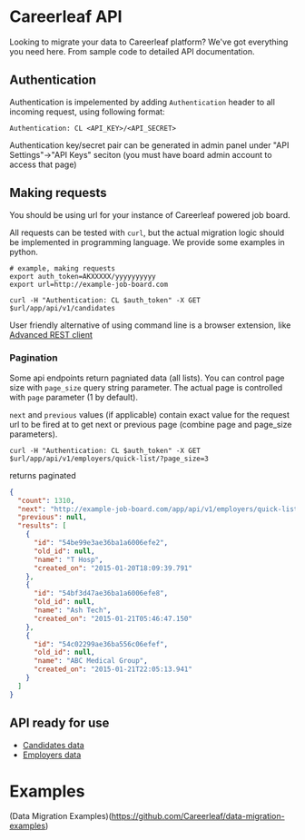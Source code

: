 Careerleaf API
=============================

Looking to migrate your data to Careerleaf platform? We've got everything you need here. From sample code to detailed API documentation.


Authentication 
--------------
Authentication is impelemented by adding `Authentication` header to all incoming request, using following format:

    Authentication: CL <API_KEY>/<API_SECRET>

Authentication key/secret pair can be generated in admin panel under "API Settings"->"API Keys" seciton (you must have board admin account to access that page)


Making requests
---------------
You should be using url for your instance of Careerleaf powered job board. 

All requests can be tested with `curl`, but the actual migration logic should be implemented in programming language. We provide some examples in python.


```shell
# example, making requests
export auth_token=AKXXXXX/yyyyyyyyyy
export url=http://example-job-board.com

curl -H "Authentication: CL $auth_token" -X GET $url/app/api/v1/candidates
```

User friendly alternative of using command line is a browser extension, like [Advanced REST client](https://chrome.google.com/webstore/detail/advanced-rest-client/hgmloofddffdnphfgcellkdfbfbjeloo)


### Pagination 
Some api endpoints return pagniated data (all lists). You can control page size with `page_size` query string parameter. The actual page is controlled with `page` parameter (1 by default).

`next` and `previous` values (if applicable) contain exact value for the request url to be fired at to get next or previous page (combine page and page_size parameters).


    curl -H "Authentication: CL $auth_token" -X GET $url/app/api/v1/employers/quick-list/?page_size=3

returns paginated

```json 
{
  "count": 1310,
  "next": "http://example-job-board.com/app/api/v1/employers/quick-list/?page=2&page_size=3",
  "previous": null,
  "results": [
    {
      "id": "54be99e3ae36ba1a6006efe2",
      "old_id": null,
      "name": "T Hosp",
      "created_on": "2015-01-20T18:09:39.791"
    },
    {
      "id": "54bf3d47ae36ba1a6006efe8",
      "old_id": null,
      "name": "Ash Tech",
      "created_on": "2015-01-21T05:46:47.150"
    },
    {
      "id": "54c02299ae36ba556c06efef",
      "old_id": null,
      "name": "ABC Medical Group",
      "created_on": "2015-01-21T22:05:13.941"
    }
  ]
}

```


API ready for use
-----------------
* [Candidates data](https://github.com/careerleaf/api/blob/master/sections/candidates.md)
* [Employers data](https://github.com/careerleaf/api/blob/master/sections/employers.md)



# Examples 

(Data Migration Examples)(https://github.com/Careerleaf/data-migration-examples)